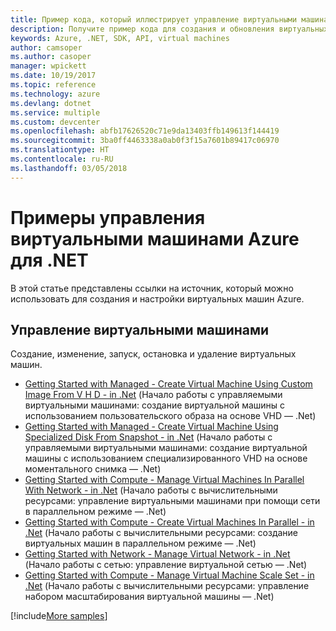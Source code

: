 ```yaml
---
title: Пример кода, который иллюстрирует управление виртуальными машинами Azure с использованием .NET.
description: Получите пример кода для создания и обновления виртуальных машин Azure с использованием .NET.
keywords: Azure, .NET, SDK, API, virtual machines
author: camsoper
ms.author: casoper
manager: wpickett
ms.date: 10/19/2017
ms.topic: reference
ms.technology: azure
ms.devlang: dotnet
ms.service: multiple
ms.custom: devcenter
ms.openlocfilehash: abfb17626520c71e9da13403ffb149613f144419
ms.sourcegitcommit: 3ba0ff4463338a0ab0f3f15a7601b89417c06970
ms.translationtype: HT
ms.contentlocale: ru-RU
ms.lasthandoff: 03/05/2018
---
```

# <a name="azure-virtual-machine-management-samples-for-net"></a>Примеры управления виртуальными машинами Azure для .NET

В этой статье представлены ссылки на источник, который можно использовать для создания и настройки виртуальных машин Azure.

## <a name="manage-virtual-machines"></a>Управление виртуальными машинами

Создание, изменение, запуск, остановка и удаление виртуальных машин.

* [Getting Started with Managed - Create Virtual Machine Using Custom Image From V H D - in .Net](https://github.com/Azure-Samples/managed-disk-dotnet-create-virtual-machine-using-custom-image-from-VHD) (Начало работы с управляемыми виртуальными машинами: создание виртуальной машины с использованием пользовательского образа на основе VHD — .Net)
* [Getting Started with Managed - Create Virtual Machine Using Specialized Disk From Snapshot - in .Net](https://github.com/Azure-Samples/managed-disk-dotnet-create-virtual-machine-using-specialized-disk-from-snapshot) (Начало работы с управляемыми виртуальными машинами: создание виртуальной машины с использованием специализированного VHD на основе моментального снимка — .Net)
* [Getting Started with Compute - Manage Virtual Machines In Parallel With Network - in .Net](https://github.com/Azure-Samples/compute-dotnet-manage-virtual-machines-with-network-in-parallel) (Начало работы с вычислительными ресурсами: управление виртуальными машинами при помощи сети в параллельном режиме — .Net)
* [Getting Started with Compute - Create Virtual Machines In Parallel - in .Net](https://github.com/Azure-Samples/compute-dotnet-create-virtual-machines-across-regions-in-parallel) (Начало работы с вычислительными ресурсами: создание виртуальных машин в параллельном режиме — .Net)
* [Getting Started with Network - Manage Virtual Network - in .Net](https://github.com/Azure-Samples/network-dotnet-manage-virtual-network) (Начало работы с сетью: управление виртуальной сетью — .Net)
* [Getting Started with Compute - Manage Virtual Machine Scale Set - in .Net](https://github.com/Azure-Samples/compute-dotnet-manage-virtual-machine-scale-sets) (Начало работы с вычислительными ресурсами: управление набором масштабирования виртуальной машины — .Net)

[!include[More samples](includes/more-samples.md)]
